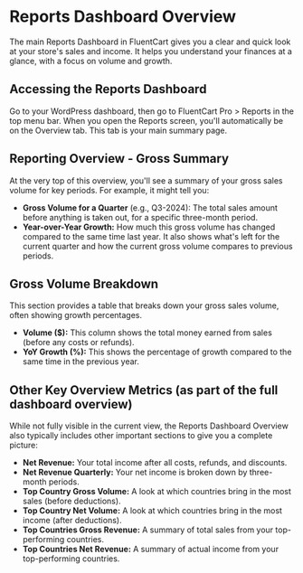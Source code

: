  # Reports Dashboard Overview

The main Reports Dashboard in FluentCart gives you a clear and quick look at your store's sales and income. It helps you understand your finances at a glance, with a focus on volume and growth.

## Accessing the Reports Dashboard

Go to your WordPress dashboard, then go to FluentCart Pro > Reports in the top menu bar.
When you open the Reports screen, you'll automatically be on the Overview tab. This tab is your main summary page.

## Reporting Overview - Gross Summary

At the very top of this overview, you'll see a summary of your gross sales volume for key periods. For example, it might tell you:

* **Gross Volume for a Quarter** (e.g., Q3-2024): The total sales amount before anything is taken out, for a specific three-month period.
* **Year-over-Year Growth:** How much this gross volume has changed compared to the same time last year.
It also shows what's left for the current quarter and how the current gross volume compares to previous periods.

## Gross Volume Breakdown

This section provides a table that breaks down your gross sales volume, often showing growth percentages.

* **Volume ($):** This column shows the total money earned from sales (before any costs or refunds).
* **YoY Growth (%):** This shows the percentage of growth compared to the same time in the previous year.

## Other Key Overview Metrics (as part of the full dashboard overview)

While not fully visible in the current view, the Reports Dashboard Overview also typically includes other important sections to give you a complete picture:

* **Net Revenue:** Your total income after all costs, refunds, and discounts.
* **Net Revenue Quarterly:** Your net income is broken down by three-month periods.
* **Top Country Gross Volume:** A look at which countries bring in the most sales (before deductions).
* **Top Country Net Volume:** A look at which countries bring in the most income (after deductions).
* **Top Countries Gross Revenue:** A summary of total sales from your top-performing countries.
* **Top Countries Net Revenue:** A summary of actual income from your top-performing countries.
